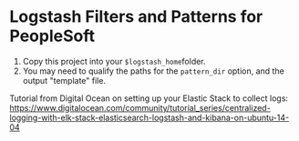 # Logstash Filters and Patterns for PeopleSoft

1. Copy this project into your ``$logstash_home``folder.
1. You may need to qualify the paths for the `pattern_dir` option, and the output "template" file.


Tutorial from Digital Ocean on setting up your Elastic Stack to collect logs: https://www.digitalocean.com/community/tutorial_series/centralized-logging-with-elk-stack-elasticsearch-logstash-and-kibana-on-ubuntu-14-04
